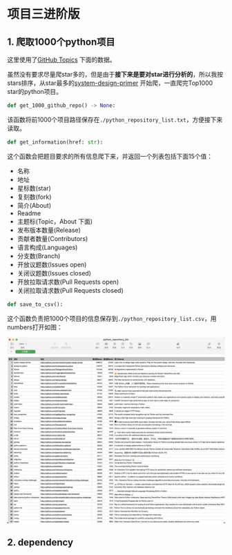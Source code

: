 # 项目三进阶版

## 1. 爬取1000个python项目

这里使用了[GitHub Topics](https://github.com/topics/python) 下面的数据。

虽然没有要求尽量爬star多的，但是由于**接下来是要对star进行分析的**，所以我按stars排序，从star最多的[system-design-primer](https://github.com/donnemartin/system-design-primer) 开始爬，一直爬完Top1000 star的python项目。

```python
def get_1000_github_repo() -> None:
```

该函数将前1000个项目路径保存在`./python_repository_list.txt`，方便接下来读取。

```python
def get_information(href: str):
```

这个函数会把题目要求的所有信息爬下来，并返回一个列表包括下面15个值：

- 名称
- 地址
- 星标数(star)
- 复刻数(fork)
- 简介(About)
- Readme
- 主题标(Topic，About 下面)
- 发布版本数量(Release)
- 贡献者数量(Contributors)
- 语言构成(Languages)
- 分支数(Branch)
- 开放议题数(Issues open)
- 关闭议题数(Issues closed)
- 开放拉取请求数(Pull Requests open)
- 关闭拉取请求数(Pull Requests closed)


```python
def save_to_csv():
```

这个函数负责把1000个项目的信息保存到`./python_repository_list.csv`，用numbers打开如图：

![](https://github.com/dongguaguaguagua/FlyClubTest/blob/main/project3Advanced/images/csv_image.png)

## 2. dependency
